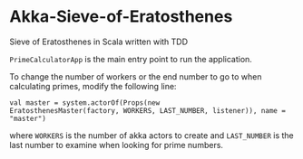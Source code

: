 Akka-Sieve-of-Eratosthenes
==========================

Sieve of Eratosthenes in Scala written with TDD

<code>PrimeCalculatorApp</code> is the main entry point to run the application.

To change the number of workers or the end number to go to when calculating primes, modify the following line:

<code>val master = system.actorOf(Props(new EratosthenesMaster(factory, WORKERS, LAST_NUMBER, listener)), name = "master")</code>

where <code>WORKERS</code> is the number of akka actors to create and <code>LAST_NUMBER</code> is the last number to examine when looking for prime numbers.

